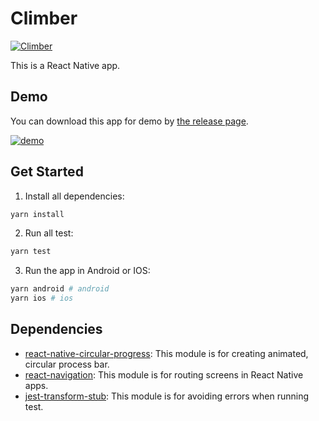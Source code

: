 # Climber
[![Climber](https://github.com/scq000/climber/workflows/Build/badge.svg)]()

This is a React Native app. 

## Demo

You can download this app for demo by [the release page](https://github.com/scq000/climber/releases).

[![demo](./demo.gif)]()



## Get Started

1. Install all dependencies:
```bash
yarn install
```
2. Run all test:

```bash
yarn test
```

3. Run the app in Android or IOS:

```bash
yarn android # android
yarn ios # ios
```

## Dependencies

 - [react-native-circular-progress](https://github.com/bartgryszko/react-native-circular-progress): This module is for creating animated, circular process bar.
 - [react-navigation](https://github.com/react-navigation/react-navigation): This module is for routing screens in React Native apps.
 - [jest-transform-stub](https://github.com/eddyerburgh/jest-transform-stub): This module is for avoiding errors when running test.

